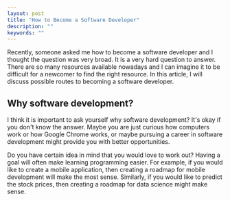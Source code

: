 ```yaml
---
layout: post
title: "How to Become a Software Developer"
description: ""
keywords: ""
---
```


Recently, someone asked me how to become a software developer and I thought the
question was very broad. It is a very hard question to answer. There are so many
resources available nowadays and I can imagine it to be difficult for a newcomer
to find the right resource. In this article, I will discuss possible routes to
becoming a software developer.

## Why software development?

I think it is important to ask yourself why software
development? It's okay if you don't know the answer. Maybe you are just curious
how computers work or how Google Chrome works, 
or maybe pursuing a career in software development might provide you with better
opportunities. 

Do you have certain idea in mind that you would love to work out?
Having a goal will often make learning programming easier. For example, if you 
would like to create a mobile application, then creating a roadmap for mobile
development will make the most sense. Similarly, if you would like to predict
the stock prices, then creating a roadmap for data science might make sense.


